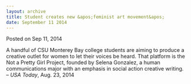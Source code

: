 ```yaml
---
layout: archive
title: Student creates new &apos;feminist art movement&apos;
date: September 11 2014
---
```





<span class="date">Posted on Sep 11, 2014    </span>
<p>A handful of CSU Monterey Bay college students are aiming to
produce a creative outlet for women to let their voices be heard.
That platform is the Not a Pretty Girl Project, founded by Selena
Gonzalez, a human communications major with an emphasis in social
action creative writing.<br>
&#x2013; <em>USA Today</em>, Aug. 23, 2014</br></p>





